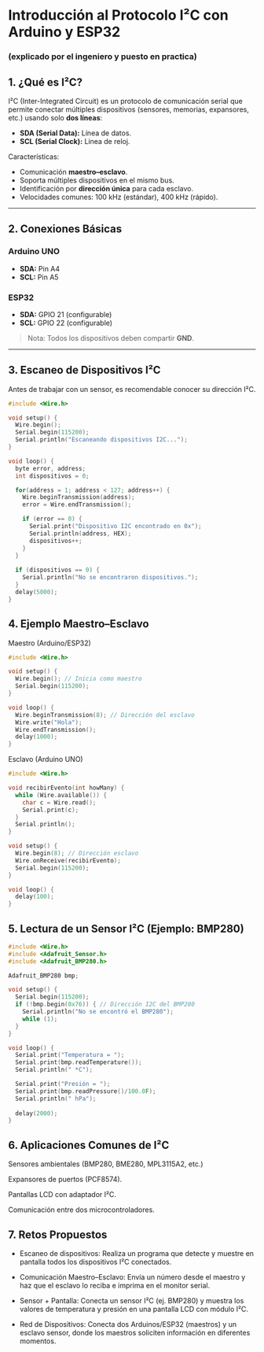 # Introducción al Protocolo I²C con Arduino y ESP32
### (explicado por el ingeniero y puesto en practica)
## 1. ¿Qué es I²C?
I²C (Inter-Integrated Circuit) es un protocolo de comunicación serial que permite conectar múltiples dispositivos (sensores, memorias, expansores, etc.) usando solo **dos líneas**:
- **SDA (Serial Data):** Línea de datos.
- **SCL (Serial Clock):** Línea de reloj.

Características:
- Comunicación **maestro–esclavo**.
- Soporta múltiples dispositivos en el mismo bus.
- Identificación por **dirección única** para cada esclavo.
- Velocidades comunes: 100 kHz (estándar), 400 kHz (rápido).

---

## 2. Conexiones Básicas
### Arduino UNO
- **SDA:** Pin A4  
- **SCL:** Pin A5  

### ESP32
- **SDA:** GPIO 21 (configurable)  
- **SCL:** GPIO 22 (configurable)  

> Nota: Todos los dispositivos deben compartir **GND**.

---

## 3. Escaneo de Dispositivos I²C
Antes de trabajar con un sensor, es recomendable conocer su dirección I²C.

```cpp
#include <Wire.h>

void setup() {
  Wire.begin();
  Serial.begin(115200);
  Serial.println("Escaneando dispositivos I2C...");
}

void loop() {
  byte error, address;
  int dispositivos = 0;

  for(address = 1; address < 127; address++) {
    Wire.beginTransmission(address);
    error = Wire.endTransmission();

    if (error == 0) {
      Serial.print("Dispositivo I2C encontrado en 0x");
      Serial.println(address, HEX);
      dispositivos++;
    }
  }
  
  if (dispositivos == 0) {
    Serial.println("No se encontraron dispositivos.");
  }
  delay(5000);
}

```

## 4. Ejemplo Maestro–Esclavo

Maestro (Arduino/ESP32)
```cpp
#include <Wire.h>

void setup() {
  Wire.begin(); // Inicia como maestro
  Serial.begin(115200);
}

void loop() {
  Wire.beginTransmission(8); // Dirección del esclavo
  Wire.write("Hola");
  Wire.endTransmission();
  delay(1000);
}
```

Esclavo (Arduino UNO)

```cpp
#include <Wire.h>

void recibirEvento(int howMany) {
  while (Wire.available()) {
    char c = Wire.read();
    Serial.print(c);
  }
  Serial.println();
}

void setup() {
  Wire.begin(8); // Dirección esclavo
  Wire.onReceive(recibirEvento);
  Serial.begin(115200);
}

void loop() {
  delay(100);
}
```

## 5. Lectura de un Sensor I²C (Ejemplo: BMP280)

```cpp
#include <Wire.h>
#include <Adafruit_Sensor.h>
#include <Adafruit_BMP280.h>

Adafruit_BMP280 bmp;

void setup() {
  Serial.begin(115200);
  if (!bmp.begin(0x76)) { // Dirección I2C del BMP280
    Serial.println("No se encontró el BMP280");
    while (1);
  }
}

void loop() {
  Serial.print("Temperatura = ");
  Serial.print(bmp.readTemperature());
  Serial.println(" *C");

  Serial.print("Presión = ");
  Serial.print(bmp.readPressure()/100.0F);
  Serial.println(" hPa");
  
  delay(2000);
}
```

## 6. Aplicaciones Comunes de I²C
Sensores ambientales (BMP280, BME280, MPL3115A2, etc.)

Expansores de puertos (PCF8574).

Pantallas LCD con adaptador I²C.

Comunicación entre dos microcontroladores.

## 7. Retos Propuestos

- Escaneo de dispositivos: Realiza un programa que detecte y muestre en pantalla todos los dispositivos I²C conectados.

- Comunicación Maestro–Esclavo: Envía un número desde el maestro y haz que el esclavo lo reciba e imprima en el monitor serial.

- Sensor + Pantalla: Conecta un sensor I²C (ej. BMP280) y muestra los valores de temperatura y presión en una pantalla LCD con módulo I²C.

- Red de Dispositivos: Conecta dos Arduinos/ESP32 (maestros) y un esclavo sensor, donde los maestros soliciten información en diferentes momentos.